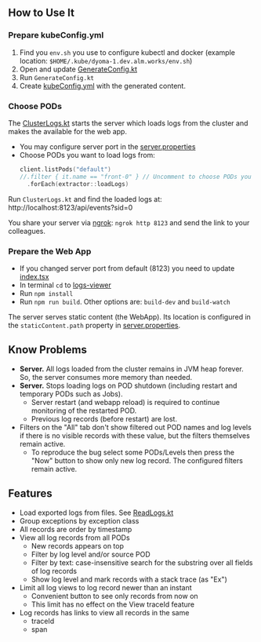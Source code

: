 ## How to Use It
### Prepare kubeConfig.yml
1. Find you `env.sh` you use to configure kubectl and docker (example location: `$HOME/.kube/dyoma-1.dev.alm.works/env.sh`)
2. Open and update [GenerateConfig.kt](src/main/kotlin/com/almworks/dyoma/kubenetes/logs/apps/GenerateConfig.kt)
3. Run `GenerateConfig.kt`
4. Create [kubeConfig.yml](src/main/resources/com/almworks/dyoma/kubenetes/logs/server/kubeConfig.yml) with the generated content.
### Choose PODs
The [ClusterLogs.kt](src/main/kotlin/com/almworks/dyoma/kubenetes/logs/apps/ClusterLogs.kt) starts the server which 
loads logs from the cluster and makes the available for the web app.
 * You may configure server port in the [server.properties](src/main/resources/com/almworks/dyoma/kubenetes/logs/server/server.properties)
 * Choose PODs you want to load logs from:
    ```kotlin
    client.listPods("default")
    //.filter { it.name == "front-0" } // Uncomment to choose PODs you want to load logs from
      .forEach(extractor::loadLogs)
    ```
Run `ClusterLogs.kt` and find the loaded logs at: http://localhost:8123/api/events?sid=0

You share your server via [ngrok](https://ngrok.com/): `ngrok http 8123` and send the link to your colleagues.
### Prepare the Web App
* If you changed server port from default (8123) you need to update [index.tsx](logs-viewer/src/ui/index.tsx)
* In terminal `cd` to [logs-viewer](logs-viewer)
* Run `npm install`
* Run `npm run build`. Other options are: `build-dev` and `build-watch`

The server serves static content (the WebApp). 
Its location is configured in the `staticContent.path` property in [server.properties](src/main/resources/com/almworks/dyoma/kubenetes/logs/server/server.properties). 

## Know Problems
* **Server.** All logs loaded from the cluster remains in JVM heap forever. So, the server consumes more memory than needed.
* **Server.** Stops loading logs on POD shutdown (including restart and temporary PODs such as Jobs).
  * Server restart (and webapp reload) is required to continue monitoring of the restarted POD. 
  * Previous log records (before restart) are lost. 
* Filters on the "All" tab don't show filtered out POD names and log levels if there is no visible records with these value,
but the filters themselves remain active.   
  * To reproduce the bug select some PODs/Levels then press the "Now" button to show only new log record.
    The configured filters remain active.

## Features
* Load exported logs from files. See [ReadLogs.kt](src/main/kotlin/com/almworks/dyoma/kubenetes/logs/apps/ReadLogs.kt)
* Group exceptions by exception class
* All records are order by timestamp
* View all log records from all PODs
  * New records appears on top
  * Filter by log level and/or source POD
  * Filter by text: case-insensitive search for the substring over all fields of log records
  * Show log level and mark records with a stack trace (as "Ex") 
* Limit all log views to log record newer than an instant
  * Convenient button to see only records from now on
  * This limit has no effect on the View traceId feature
* Log records has links to view all records in the same
  * traceId
  * span